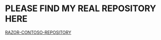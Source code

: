 # PLEASE FIND MY REAL REPOSITORY HERE 

[RAZOR-CONTOSO-REPOSITORY](https://github.com/BNU-550/ASP_RazorContoso2.git)
